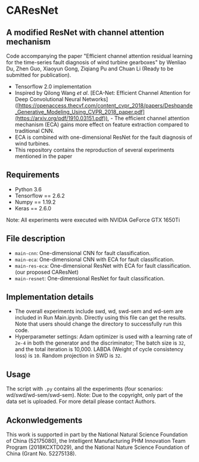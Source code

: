 # CAResNet

## A modified ResNet with channel attention mechanism

Code accompanying the paper "Efficient channel attention residual learning for the time-series fault diagnosis of wind turbine gearboxes" by Wenliao Du, Zhen Guo, Xiaoyun Gong, Ziqiang Pu and Chuan Li (Ready to be submitted for publication).
-  Tensorflow 2.0 implementation
-  Inspired by Qilong Wang $et$ $al$. [ECA-Net: Efficient Channel Attention for Deep Convolutional Neural Networks] ([https://openaccess.thecvf.com/content_cvpr_2018/papers/Deshpande_Generative_Modeling_Using_CVPR_2018_paper.pdf](https://arxiv.org/pdf/1910.03151.pdf)), -  The efficient channel attention mechanism (ECA) gains more effect on feature extraction compared to traditional CNN.
-  ECA is combined with one-dimensional ResNet for the fault diagnosis of wind turbines.
-  This repository contains the reproduction of several experiments mentioned in the paper

## Requirements

- Python 3.6
- Tensorflow == 2.6.2
- Numpy == 1.19.2
- Keras == 2.6.0

Note: All experiments were executed with NVIDIA GeForce GTX 1650Ti

## File description
* `main-cnn`: One-dimensional CNN for fault classification.
* `main-eca`: One-dimensional CNN with ECA for fault classification.
* `main-res-eca`: One-dimensional ResNet with ECA for fault classification. (our proposed CAResNet)
* `main-resnet`: One-dimensional ResNet for fault classification.

## Implementation details
- The overall experiments include swd, wd, swd-sem and wd-sem are included in Run Main.ipynb. Directly using this file can get the results. Note that users should change the directory to successfully run this code.
- Hyperparameter settings: Adam optimizer is used with a learning rate of `2e-4` in both the generator and the discriminator; The batch size is `32`, and the total iteration is 10,000. LABDA (Weight of cycle consistency loss) is `10`. Random projection in SWD is `32`.

## Usage
The script with `.py` contains all the experiments (four scenarios: wd/swd/wd-sem/swd-sem).
Note: Due to the copyright, only part of the data set is uploaded. For more detail please contact Authors.

## Ackonwledgements
This work is supported in part by the National Natural Science Foundation of China (52175080), the Intelligent Manufacturing PHM Innovation Team Program (2018KCXTD029), and the National Nature Science Foundation of China (Grant No. 52275138).
